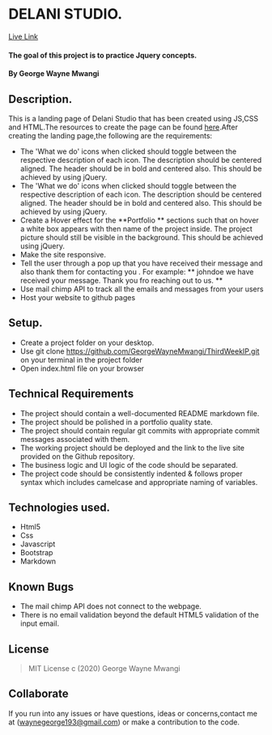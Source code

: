 # DELANI STUDIO.
[Live Link](https://georgewaynemwangi.github.io/ThirdWeekIP/)
#### The goal of this project is to practice Jquery concepts.
#### By George Wayne Mwangi
## Description.
This is a landing page of Delani Studio that has been created using JS,CSS and HTML.The resources to create the page can be found [here](https://github.com/jonnygovish/IP3).After creating the landing page,the following are the requirements:
* The 'What we do'  icons when clicked should toggle between the respective description of each icon. The description should be centered aligned. The header should be in bold and centered also. This should be achieved by using jQuery.
* The 'What we do'  icons when clicked should toggle between the respective description of each icon. The description should be centered aligned. The header should be in bold and centered also. This should be achieved by using jQuery.
* Create a Hover effect for the **Portfolio ** sections such that on hover a white box appears with then name of the project inside. The project picture should still be visible in the background. This should be achieved using jQuery.
* Make the site responsive.
* Tell the user through a pop up that you have received their message and also thank them for contacting you . For example: ** johndoe we have received your message. Thank you fro reaching out to us. **
* Use mail chimp API to track all the emails and messages from your users
* Host your website to github pages

## Setup.
 * Create a project folder on your desktop.
* Use git clone https://github.com/GeorgeWayneMwangi/ThirdWeekIP.git on your terminal in the project folder
* Open index.html file on your browser
## Technical Requirements
* The project should contain a well-documented README markdown file.
* The project should be polished in a portfolio quality state.
* The project should contain regular git commits with appropriate commit messages associated with them.
* The working project should be deployed and the link to the live site provided on the Github repository.
* The business logic and UI logic of the code should be separated.
* The project code should be consistently indented & follows proper syntax which includes camelcase and appropriate naming of variables.


## Technologies used.
  * Html5
  * Css
  * Javascript
  * Bootstrap
  * Markdown


## Known Bugs
* The mail chimp API does not connect to the webpage.
* There is no email validation beyond the default HTML5 validation of the input email.

## License
> MIT License c (2020) George Wayne Mwangi

## Collaborate
If you run into any issues or have questions, ideas or concerns,contact me at (waynegeorge193@gmail.com)  or make a contribution to the code.
